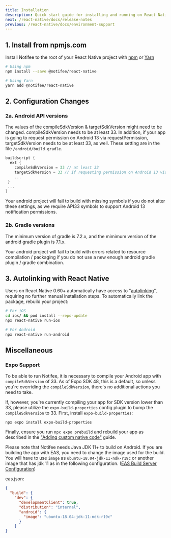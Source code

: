 ```yaml
---
title: Installation
description: Quick start guide for installing and running on React Native.
next: /react-native/docs/release-notes
previous: /react-native/docs/environment-support
---
```


## 1. Install from npmjs.com

Install Notifee to the root of your React Native project with [npm](https://www.npmjs.com/) or
[Yarn](https://yarnpkg.com/lang/en/)

```bash
# Using npm
npm install --save @notifee/react-native

# Using Yarn
yarn add @notifee/react-native
```

## 2. Configuration Changes

### 2a. Android API versions

The values of the compileSdkVersion & targetSdkVersion might need to be changed. compileSdkVersion needs to be at least 33. In addition, if your app is going to request permission on Android 13 via requestPermission, targetSdkVersion needs to be at least 33, as well. These setting are in the file `/android/build.gradle`. 

```gradle
buildscript {
  ext {
    compileSdkVersion = 33 // at least 33
    targetSdkVersion = 33 // If requesting permission on Android 13 via requestPermission, at least 33 
    ... 
 } 
 ... 
}
```

Your android project will fail to build with missing symbols if you do not alter these settings, as we require API33 symbols to support Android 13 notification permissions.

### 2b. Gradle versions

The minimum version of gradle is 7.2.x, and the mimimum version of the android gradle plugin is 7.1.x.

Your android project will fail to build with errors related to resource compilation / packaging if you do not use a new enough android gradle plugin / gradle combination.

## 3. Autolinking with React Native
Users on React Native 0.60+ automatically have access to "[autolinking](https://github.com/react-native-community/cli/blob/master/docs/autolinking.md)",
requiring no further manual installation steps. To automatically link the package, rebuild your project:

```bash
# For iOS
cd ios/ && pod install --repo-update
npx react-native run-ios

# For Android
npx react-native run-android
```

## Miscellaneous

### Expo Support

To be able to run Notifee, it is necessary to compile your Android app with `compileSdkVersion` of 33. As of Expo SDK 48, this is a default, so unless you're overriding the `compileSdkVersion`, there's no additional actions you need to take. 

If, however, you're currently compiling your app for SDK version lower than 33, please utilize the `expo-build-properties` config plugin to bump the `compileSdkVersion` to 33. First, install `expo-build-properties`:

`npx expo install expo-build-properties`

Finally, ensure you run `npx expo prebuild` and rebuild your app as described in the ["Adding custom native code"](https://docs.expo.io/workflow/customizing/) guide.

Please note that Notifee needs Java JDK 11+ to build on Android. If you are building the app with EAS, you need to change the image used for the build. You will have to use `image` as `ubuntu-18.04-jdk-11-ndk-r19c` or another image that has jdk 11 as in the following configuration. ([EAS Build Server Configuration](https://docs.expo.dev/build-reference/infrastructure/#image--ubuntu-1804-jdk-8-ndk-r19c--alias--default))

eas.json:
```json
{
  "build": {
    "dev": {
      "developmentClient": true,
      "distribution": "internal",
      "android": {
        "image": "ubuntu-18.04-jdk-11-ndk-r19c"
      }
    }
}
```
